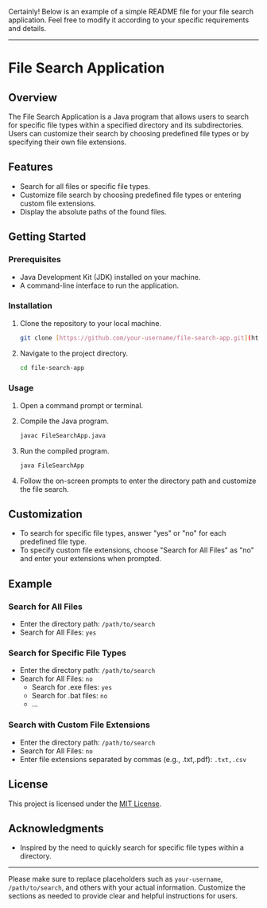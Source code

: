 Certainly! Below is an example of a simple README file for your file search application. Feel free to modify it according to your specific requirements and details.

---

# File Search Application

## Overview

The File Search Application is a Java program that allows users to search for specific file types within a specified directory and its subdirectories. Users can customize their search by choosing predefined file types or by specifying their own file extensions.

## Features

- Search for all files or specific file types.
- Customize file search by choosing predefined file types or entering custom file extensions.
- Display the absolute paths of the found files.

## Getting Started

### Prerequisites

- Java Development Kit (JDK) installed on your machine.
- A command-line interface to run the application.

### Installation

1. Clone the repository to your local machine.

    ```bash
    git clone [https://github.com/your-username/file-search-app.git](https://github.com/VID369/File-Finder-Application.git)
    ```

2. Navigate to the project directory.

    ```bash
    cd file-search-app
    ```

### Usage

1. Open a command prompt or terminal.

2. Compile the Java program.

    ```bash
    javac FileSearchApp.java
    ```

3. Run the compiled program.

    ```bash
    java FileSearchApp
    ```

4. Follow the on-screen prompts to enter the directory path and customize the file search.

## Customization

- To search for specific file types, answer "yes" or "no" for each predefined file type.
- To specify custom file extensions, choose "Search for All Files" as "no" and enter your extensions when prompted.

## Example

### Search for All Files

- Enter the directory path: `/path/to/search`
- Search for All Files: `yes`

### Search for Specific File Types

- Enter the directory path: `/path/to/search`
- Search for All Files: `no`
  - Search for .exe files: `yes`
  - Search for .bat files: `no`
  - ...

### Search with Custom File Extensions

- Enter the directory path: `/path/to/search`
- Search for All Files: `no`
- Enter file extensions separated by commas (e.g., .txt,.pdf): `.txt,.csv`

## License

This project is licensed under the [MIT License](LICENSE).

## Acknowledgments

- Inspired by the need to quickly search for specific file types within a directory.

---

Please make sure to replace placeholders such as `your-username`, `/path/to/search`, and others with your actual information. Customize the sections as needed to provide clear and helpful instructions for users.
